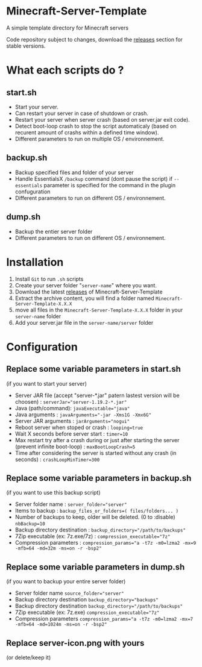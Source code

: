 # Minecraft-Server-Template
A simple template directory for Minecraft servers

Code repository subject to changes, download the [releases](https://github.com/Pandidoux/Minecraft-Server-Template/releases) section for stable versions.


# What each scripts do ?
## start.sh
- Start your server.
- Can restart your server in case of shutdown or crash.
- Restart your server when server crash (based on server.jar exit code).
- Detect boot-loop crash to stop the script automaticaly (based on recurent amount of crashs within a defined time window).
- Different parameters to run on multiple OS / environnement.
## backup.sh
- Backup specified files and folder of your server
- Handle EssentialsX `/backup` command (dont pause the script) if `--essentials` parameter is specified for the command in the plugin confuguration
- Different parameters to run on different OS / environnement.
## dump.sh
- Backup the entier server folder
- Different parameters to run on different OS / environnement.


# Installation
1) Install `Git` to run `.sh` scripts
2) Create your server folder "`server-name`" where you want.
3) Download the latest [releases](https://github.com/Pandidoux/Minecraft-Server-Template/releases) of Minecraft-Server-Template
4) Extract the archive content, you will find a folder named `Minecraft-Server-Template-X.X.X`
5) move all files in the `Minecraft-Server-Template-X.X.X` folder in your `server-name` folder
6) Add your server.jar file in the `server-name/server` folder

# Configuration
## Replace some variable parameters in start.sh
(if you want to start your server)
- Server JAR file (accept "server-*.jar" patern lastest version will be choosen) :
`serverJar="server-1.19.2-*.jar"`
- Java (path/command):
`javaExecutable="java"`
- Java arguments :
`javaArguments="-jar -Xms1G -Xmx6G"`
- Server JAR arguments :
`jarArguments="nogui"`
- Reboot server when stoped or crash :
`looping=true`
- Wait X seconds before server start :
`timer=10`
- Max restart try after a crash during or just after starting the server (prevent infinite boot-loop) :
`maxBootLoopCrash=5`
- Time after considering the server is started without any crash (in seconds) :
`crashLoopMinTimer=300`

## Replace some variable parameters in backup.sh
(if you want to use this backup script)
- Server folder name :
`server_folder="server"`
- Items to backup :
`backup_files_or_folders=( files/folders... )`
- Number of backups to keep, older will be deleted. (0 to  :disable)
`nbBackup=10`
- Backup directory destination :
`backup_directory="/path/to/backups"`
- 7Zip executable (ex: 7z.exe/7z) :
`compression_executable="7z"`
- Compression parameters :
`compression_params="a -t7z -m0=lzma2 -mx=9 -mfb=64 -md=32m -ms=on -r -bsp2"`


## Replace some variable parameters in dump.sh
(if you want to backup your entire server folder)
- Server folder name
`source_folder="server"`
- Backup directory destination
`backup_directory="backups"`
- Backup directory destination
`backup_directory="/path/to/backups"`
- 7Zip executable (ex: 7z.exe)
`compression_executable="7z"`
- Compression parameters
`compression_params="a -t7z -m0=lzma2 -mx=7 -mfb=64 -md=1024m -ms=on -r -bsp2"`

## Replace server-icon.png with yours
(or delete/keep it)